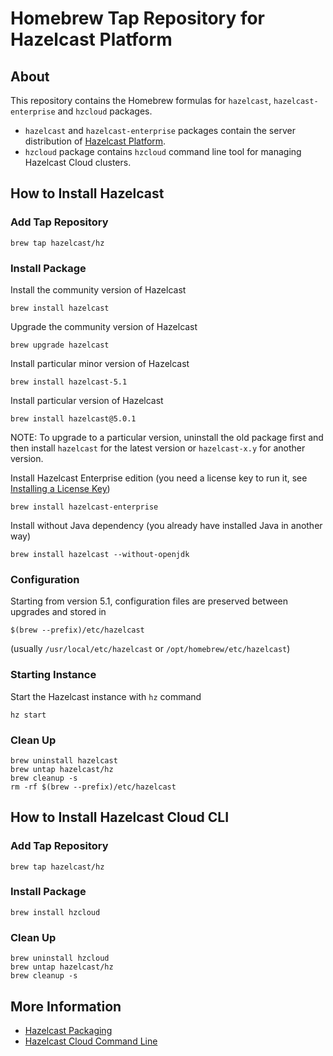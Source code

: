 # Homebrew Tap Repository for Hazelcast Platform

## About

This repository contains the Homebrew formulas for `hazelcast`, `hazelcast-enterprise` and  `hzcloud` packages.

- `hazelcast` and `hazelcast-enterprise` packages contain the server distribution of [Hazelcast Platform](https://hazelcast.com/products/hazelcast-platform/).
- `hzcloud` package contains `hzcloud` command line tool for managing Hazelcast Cloud clusters.

## How to Install Hazelcast

### Add Tap Repository

    brew tap hazelcast/hz

### Install Package

Install the community version of Hazelcast

    brew install hazelcast 

Upgrade the community version of Hazelcast

    brew upgrade hazelcast 

Install particular minor version of Hazelcast

    brew install hazelcast-5.1

Install particular version of Hazelcast

    brew install hazelcast@5.0.1

NOTE: To upgrade to a particular version, uninstall the old package first 
and then install `hazelcast` for the latest version or `hazelcast-x.y` for another version.

Install Hazelcast Enterprise edition (you need a license key to run it,
see [Installing a License Key](https://docs.hazelcast.com/hazelcast/latest/getting-started/get-started-enterprise#installing-a-license-key))

    brew install hazelcast-enterprise

Install without Java dependency (you already have installed Java in 
another way)

    brew install hazelcast --without-openjdk

### Configuration

Starting from version 5.1, configuration files are preserved between upgrades and stored in

    $(brew --prefix)/etc/hazelcast

(usually `/usr/local/etc/hazelcast` or `/opt/homebrew/etc/hazelcast`)

### Starting Instance

Start the Hazelcast instance with `hz` command

    hz start

### Clean Up

    brew uninstall hazelcast
    brew untap hazelcast/hz
    brew cleanup -s
    rm -rf $(brew --prefix)/etc/hazelcast

## How to Install Hazelcast Cloud CLI

### Add Tap Repository

    brew tap hazelcast/hz

### Install Package

    brew install hzcloud

### Clean Up

    brew uninstall hzcloud
    brew untap hazelcast/hz
    brew cleanup -s

## More Information

- [Hazelcast Packaging](https://github.com/hazelcast/hazelcast-packaging)
- [Hazelcast Cloud Command Line](https://github.com/hazelcast/hazelcast-cloud-cli)
